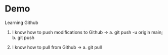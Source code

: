 # Demo

Learning Github

1. I know how to push modifications to Github -> 
	a. git push -u origin main;
	b. git push
	
2. I know how to pull from Github ->
	a. git pull

